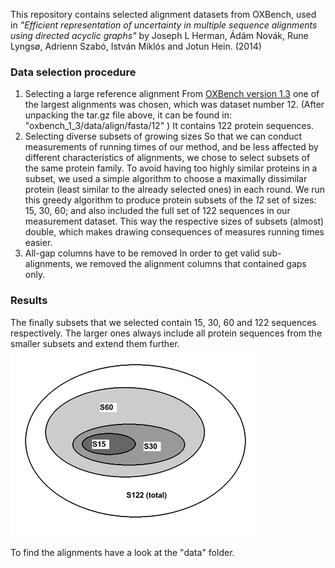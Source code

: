 
This repository contains selected alignment datasets from OXBench,
used in *"Efficient representation of uncertainty in multiple sequence alignments using directed acyclic graphs"*
by Joseph L Herman, Ádám Novák, Rune Lyngsø, Adrienn Szabó, István Miklós and Jotun Hein. (2014)

### Data selection procedure

1. Selecting a large reference alignment
From [OXBench version 1.3](http://www.compbio.dundee.ac.uk/downloads/oxbench/oxbench_1_3.tar.gz)
one of the largest alignments was chosen, which was dataset number 12.
(After unpacking the tar.gz file above, it can be found in: "oxbench_1_3/data/align/fasta/12" )
It contains 122 protein sequences.
2. Selecting diverse subsets of growing sizes
So that we can conduct measurements of running times of our method, and be less affected
by different characteristics of alignments, we chose to select subsets of the same protein family.
To avoid having too highly similar proteins in a subset, we used a simple algorithm
to choose a maximally dissimilar protein (least similar to the already selected ones) in each round.
We run this greedy algorithm to produce protein subsets of the *12* set of sizes: 15, 30, 60; and 
also included the full set of 122 sequences in our measurement dataset. This way the respective 
sizes of subsets (almost) double, which makes drawing consequences of measures running times easier.
3. All-gap columns have to be removed
In order to get valid sub-alignments, we removed the alignment columns that contained gaps only.


### Results

The finally subsets that we selected contain 15, 30, 60 and 122 sequences respectively.
The larger ones always include all protein sequences from the smaller subsets and extend 
them further.
![Subsets containing each other](img/subsets.png?raw=true)

To find the alignments have a look at the "data" folder.

